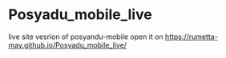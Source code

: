 # Posyadu_mobile_live
live site vesrion of posyandu-mobile
open it on  https://rumetta-may.github.io/Posyadu_mobile_live/
